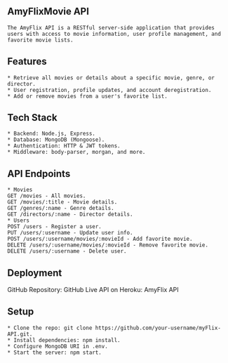 ## AmyFlixMovie API
    The AmyFlix API is a RESTful server-side application that provides users with access to movie information, user profile management, and favorite movie lists.

## Features
    * Retrieve all movies or details about a specific movie, genre, or director.
    * User registration, profile updates, and account deregistration.
    * Add or remove movies from a user's favorite list.

## Tech Stack
    * Backend: Node.js, Express.
    * Database: MongoDB (Mongoose).
    * Authentication: HTTP & JWT tokens.
    * Middleware: body-parser, morgan, and more.

## API Endpoints
    * Movies
    GET /movies - All movies.
    GET /movies/:title - Movie details.
    GET /genres/:name - Genre details.
    GET /directors/:name - Director details.
    * Users
    POST /users - Register a user.
    PUT /users/:username - Update user info.
    POST /users/:username/movies/:movieId - Add favorite movie.
    DELETE /users/:username/movies/:movieId - Remove favorite movie.
    DELETE /users/:username - Delete user.

## Deployment
GitHub Repository: GitHub
Live API on Heroku: AmyFlix API

## Setup
    * Clone the repo: git clone https://github.com/your-username/myFlix-API.git.
    * Install dependencies: npm install.
    * Configure MongoDB URI in .env.
    * Start the server: npm start.
